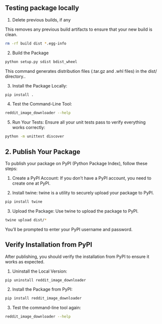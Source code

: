 ## Testing package locally 

1. Delete previous builds, if any

This removes any previous build artifacts to ensure that your new build is clean.

```bash
rm -rf build dist *.egg-info
```

2. Build the Package

```bash
python setup.py sdist bdist_wheel
```

This command generates distribution files (.tar.gz and .whl files) in the dist/ directory..

3. Install the Package Locally:

```bash
pip install .
```

4. Test the Command-Line Tool:

```bash
reddit_image_downloader --help
```

5. Run Your Tests: 
Ensure all your unit tests pass to verify everything works correctly:

```bash
python -m unittest discover
```

## 2. Publish Your Package

To publish your package on PyPI (Python Package Index), follow these steps:

1. Create a PyPI Account: If you don’t have a PyPI account, you need to create one at PyPI.

2. Install twine: twine is a utility to securely upload your package to PyPI.

```bash
pip install twine
```

3. Upload the Package: Use twine to upload the package to PyPI.

```bash
twine upload dist/*
```
You’ll be prompted to enter your PyPI username and password.

## Verify Installation from PyPI
After publishing, you should verify the installation from PyPI to ensure it works as expected.

1. Uninstall the Local Version:

```bash
pip uninstall reddit_image_downloader
```

2. Install the Package from PyPI:

```bash
pip install reddit_image_downloader
```

3. Test the command-line tool again:

```bash
reddit_image_downloader --help
```